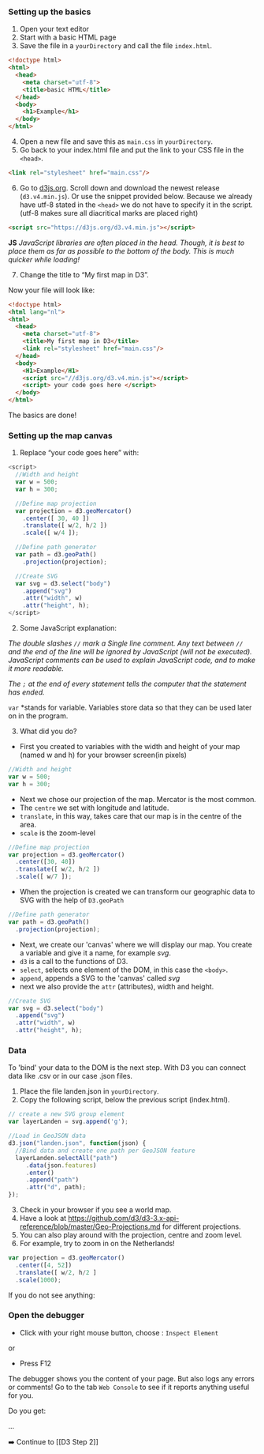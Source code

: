 ### Setting up the basics 

1. Open your text editor 
2. Start with a basic HTML page
3. Save the file in a `yourDirectory` and call the file `index.html`.

``` html
<!doctype html>
<html>
  <head>
    <meta charset="utf-8">
    <title>basic HTML</title> 
  </head>
  <body>
    <h1>Example</h1>
  </body>
</html>
```

4. Open a new file and save this as `main.css` in `yourDirectory`. 
5. Go back to your index.html file and put the link to your CSS file in the `<head>`.

``` html
<link rel="stylesheet" href="main.css"/>
```

6. Go to [d3js.org](https://d3js.org/). Scroll down and download the newest release (`d3.v4.min.js`). Or use the snippet provided below. Because we already have utf-8 stated in the `<head>` we do not have to specify it in the script. (utf-8 makes sure all diacritical marks are placed right)

``` html
<script src="https://d3js.org/d3.v4.min.js"></script>
```

**JS** *JavaScript libraries are often placed in the head. Though, it is best to place them as far as possible to the bottom of the body. This is much quicker while loading!*

7. Change the title to “My first map in D3”. 

Now your file will look like:

``` html
<!doctype html>
<html lang="nl">
<html>
  <head>
    <meta charset="utf-8">
    <title>My first map in D3</title> 
    <link rel="stylesheet" href="main.css"/> 
  </head>
  <body>
    <H1>Example</H1>
    <script src="//d3js.org/d3.v4.min.js"></script> 
    <script> your code goes here </script>
  </body>
</html>
```
The basics are done! 


### Setting up the map canvas

1. Replace “your code goes here” with:

``` js
<script> 
  //Width and height
  var w = 500;
  var h = 300;

  //Define map projection
  var projection = d3.geoMercator()
    .center([ 30, 40 ])
    .translate([ w/2, h/2 ])
    .scale([ w/4 ]);

  //Define path generator
  var path = d3.geoPath()
    .projection(projection);

  //Create SVG
  var svg = d3.select("body")
    .append("svg")
    .attr("width", w)
    .attr("height", h);
</script>
```
2. Some JavaScript explanation:

*The double slashes `//` mark a Single line comment. Any text between `//` and the end of the line will be ignored by JavaScript (will not be executed). JavaScript comments can be used to explain JavaScript code, and to make it more readable.*

*The `;` at the end of every statement tells the computer that the statement has ended.*

`var` *stands for variable. Variables store data so that they can be used later on in the program.

3. What did you do?

* First you created to variables with the width and height of your map (named w and h) for your browser screen(in pixels)

``` js
//Width and height
var w = 500;
var h = 300;
```

* Next we chose our projection of the map. Mercator is the most common.
* The `centre` we set with longitude and latitude. 
* `translate`, in this way, takes care that our map is in the centre of the area.
* `scale` is the zoom-level  

``` js
//Define map projection
var projection = d3.geoMercator()
  .center([30, 40])
  .translate([ w/2, h/2 ])
  .scale([ w/7 ]);
```
        
* When the projection is created we can transform our geographic data to SVG with the help of `D3.geoPath` 
  
``` js
//Define path generator
var path = d3.geoPath()
  .projection(projection);
``` 

* Next, we create our 'canvas' where we will display our map. You create a variable and give it a name, for example *svg*. 
* `d3` is a call to the functions of D3. 
* `select`, selects one element of the DOM, in this case the `<body>`. 
* `append`, appends a SVG to the 'canvas' called *svg* 
* next we also provide the `attr` (attributes), width and height.
  
``` js
//Create SVG
var svg = d3.select("body")
  .append("svg")
  .attr("width", w)
  .attr("height", h);
``` 

### Data
To 'bind' your data to the DOM is the next step. With D3 you can connect data like .csv or in our case .json files.

1. Place the file landen.json in `yourDirectory`.
2. Copy the following script, below the previous script (index.html).

``` js
// create a new SVG group element
var layerLanden = svg.append('g');

//Load in GeoJSON data
d3.json("landen.json", function(json) {
  //Bind data and create one path per GeoJSON feature
  layerLanden.selectAll("path")
     .data(json.features)
     .enter()
     .append("path")
     .attr("d", path);
}); 
```

3. Check in your browser if you see a world map.
4. Have a look at https://github.com/d3/d3-3.x-api-reference/blob/master/Geo-Projections.md for different projections.
5. You can also play around with the projection, centre and zoom level. 
6. For example, try to zoom in on the Netherlands!

``` js
var projection = d3.geoMercator()
  .center([4, 52])
  .translate([ w/2, h/2 ]
  .scale(1000);
```


If you do not see anything:
### Open the debugger 

* Click with your right mouse button, choose : `Inspect Element`

or 

* Press F12

The debugger shows you the content of your page. But also logs any errors or comments! 
Go to the tab `Web Console` to see if it reports anything useful for you.

Do you get:

  ...

:arrow_right: Continue to [[D3 Step 2]]